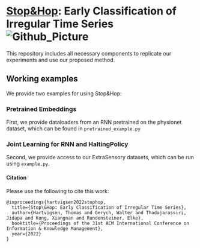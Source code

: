 # [Stop&Hop](https://arxiv.org/abs/2208.09795): Early Classification of Irregular Time Series ![Github_Picture](https://user-images.githubusercontent.com/26936677/187677997-5c230cef-af3c-4644-87f9-151675c30a7f.jpg)

This repository includes all necessary components to replicate our experiments and use our proposed method.

## Working examples

We provide two examples for using Stop&Hop:

### Pretrained Embeddings
First, we provide dataloaders from an RNN pretrained on the physionet dataset, which can be found in `pretrained_example.py`

### Joint Learning for RNN and HaltingPolicy
Second, we provide access to our ExtraSensory datasets, which can be run using `example.py`.

#### Citation
Please use the following to cite this work:
```
@inproceedings{hartvigsen2022stophop,
  title={Stop\&Hop: Early Classification of Irregular Time Series},
  author={Hartvigsen, Thomas and Gerych, Walter and Thadajarassiri, Jidapa and Kong, Xiangnan and Rundensteiner, Elke},
  booktitle={Proceedings of the 31st ACM International Conference on Information & Knowledge Management},
  year={2022}
}
```